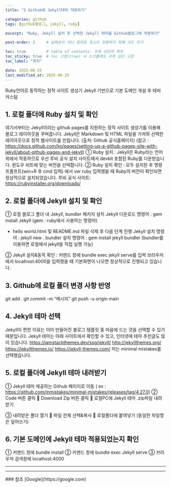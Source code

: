 ```yaml
---
title: "2 Github에 Jekyll테마 적용하기"

categories: github   
tags: [github블로그, jekyll, ruby]

excerpt: "Ruby, Jekyll 설치 후 선택한 Jekyll 테마를 Github블로그에 적용하기"   # 미리보기 텍스트

post-order: 3     # 날짜순이 아닌 임의로 포스트 정렬하기 위해 코드 추가

toc: true         # table of contents. 우측 상단의 목차
toc_sticky: true  # toc 고정(true) 시 스크롤에도 우측 상단 고정
toc_label: "목차"

date: 2025-06-25
last_modified_at: 2025-06-25
---
```


Ruby언어로 동작하는 정적 사이트 생성기 Jekyll 기반으로 기본 도메인 개설 후 테마 커스텀



## 1. 로컬 폴더에 Ruby 설치 및 확인


  
여기서부터는 Jekyll이라는 github pages를 지원하는 정적 사이트 생성기를 이용해 블로그 레이아웃을 꾸며줍니다. Jekyll은 Markdown 및 HTML 파일을 가져와 선택한 레이아웃으로 정적 웹사이트를 만듭니다. (출처: Github 공식홈페이지)
(참고 : https://docs.github.com/ko/pages/setting-up-a-github-pages-site-with-jekyll/about-github-pages-and-jekyll)
①	Ruby 설치 : Jekyll은 Ruby라는 언어 위에서 작동하므로 우선 루비 공식 설치 사이트에서 devkit 포함된 Ruby를 다운받습니다. 윈도우 비트에 맞는 버전을 선택합니다. 
②	Ruby 설치 확인 : 모두 설치한 후 명령 프롬프트(win+R 후 cmd 입력) 에서 ver ruby 입력했을 때 Ruby의 버전이 확인되면 정상적으로 설치되었습니다. 
루비 공식 사이트: https://rubyinstaller.org/downloads/



## 2. 로컬 폴더에 Jekyll 설치 및 확인



①	로컬 블로그 폴더 내 Jekyll, bundler 패키지 설치
Jekyll 다운로드 명령어 : gem install Jekyll (gem : ruby에서 사용하는 명령어)
* hello world.html 및 README.md 파일 삭제 후 다음 단계 진행
Jekyll 설치 명령어 : jekyll new .
bundler 설치 명령어 : gem install jekyll bundler (bundler를 이용하면 로컬에서 jekyll을 직접 실행 가능)
 

 
②	Jekyll 설치&동작 확인 : 
커맨드 창에 bundle exec jekyll serve를 입력
브라우저에서 localhost:4000을 입력했을 때 
기본화면이 나오면 정상적으로 진행되고 있습니다. 
 
 

## 3. Github에 로컬 폴더 변경 사항 반영



git add . 
git commit -m “메시지”
git push -u origin main
  


## 4. Jekyll 테마 선택



Jekyll이 편한 이유는 이미 만들어진 블로그 템플릿 중 마음에 드는 것을 선택할 수 있기 때문입니다. Jekyll 테마는 아래 사이트에서 확인할 수 있고, 인터넷에 테마 추천글도 많이 있습니다. 
https://jamstackthemes.dev/ssg/jekyll/
http://jekyllthemes.org/
https://jekyllthemes.io/
https://jekyll-themes.com/
저는 minimal mistakes를 선택했습니다. 



## 5. 로컬 폴더에 Jekyll 테마 내려받기



①	Jekyll 테마 제공하는 Github 페이지로 이동
( ex : https://github.com/mmistakes/minimal-mistakes/releases/tag/4.27.0)
②	 Code 버튼 클릭  Download Zip 버튼 클릭  로컬PC에 Jekyll 테마 .zip파일 내려받기




③	내려받은 폴더 열기  파일 전체 선택&복사  로컬폴더에 붙여넣기
(동일한 파일명은 덮어쓰기)
 


## 6. 기본 도메인에 Jekyll 테마 적용되었는지 확인



①	커맨드 창에 bundle install
②	커맨드 창에 bundle exec Jekyll serve
③	브라우저 검색창에 localhost:4000 




<hr/>
<hr/>
### 참조
[Google](https://google.com)
  